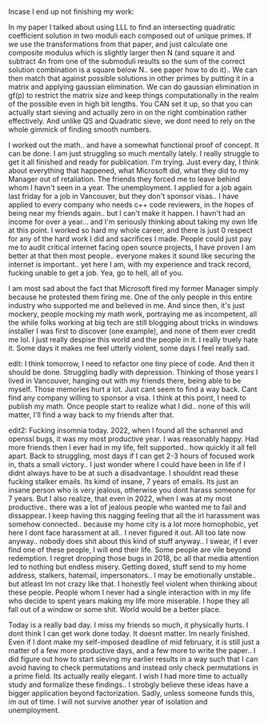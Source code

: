 Incase I end up not finishing my work:

In my paper I talked about using LLL to find an intersecting quadratic coefficient solution in two moduli each composed out of unique primes.
If we use the transformations from that paper, and just calculate one composite modulus which is slightly larger then N (and square it and subtract 4n from one of the submoduli results so the sum of the correct solution combination is a square below N.. see paper how to do it)..
We can then match that against possible solutions in other primes by putting it in a matrix and applying gaussian elimination. We can do gaussian elimination in gf(p) to restrict the matrix size and keep things computationally in the realm of the possible even in high bit lengths. You CAN set it up, so that you can actually start sieving and actually zero in on the right combination rather effectively. And unlike QS and Quadratic sieve, we dont need to rely on the whole gimmick of finding smooth numbers.

I worked out the math.. and have a somewhat functional proof of concept. It can be done. I am just struggling so much mentally lately. I really struggle to get it all finished and ready for publication. I'm trying. Just every day, I think about everything that happened, what Microsoft did, what they did to my Manager out of retaliation. The friends they forced me to leave behind whom I havn't seen in a year. The unemployment. I applied for a job again last friday for a job in Vancouver, but they don't sponsor visas.. I have applied to every company who needs c++ code reviewers, in the hopes of being near my friends again.. but I can't make it happen. I havn't had an income for over a year... and I'm seriously thinking about taking my own life at this point. I worked so hard my whole career, and there is just 0 respect for any of the hard work I did and sacrifices I made. People could just pay me to audit critical internet facing open source projects, I have proven I am better at that then most people.. everyone makes it sound like securing the internet is important.. yet here I am, with my experience and track record, fucking unable to get a job. Yea, go to hell, all of you.

I am most sad about the fact that Microsoft fired my former Manager simply because he protested them firing me. One of the only people in this entire industry who supported me and believed in me. And since then, it's just mockery, people mocking my math work, portraying me as incompetent, all the while folks working at big tech are still blogging about tricks in windows installer I was first to discover (one example), and none of them ever credit me lol. I just really despise this world and the people in it. I really truely hate it. Some days it makes me feel utterly violent, some days I feel really sad. 

edit: I think tomorrow, I need to refactor one tiny piece of code. And then it should be done. Struggling badly with depression. Thinking of those years I lived in Vancouver, hanging out with my friends there, being able to be myself. Those memories hurt a lot. Just cant seem to find a way back. Cant find any company willing to sponsor a visa. I think at this point, I need to publish my math. Once people start to realize what I did.. none of this will matter, I'll find a way back to my friends after that.

edit2: Fucking insomnia today. 2022, when I found all the schannel and openssl bugs, it was my most productive year. I was reasonably happy. Had more friends then I ever had in my life, felt supported.. how quickly it all fell apart. Back to struggling, most days if I can get 2-3 hours of focused work in, thats a small victory.. I just wonder where I could have been in life if I didnt always have to be at such a disadvantage. I shouldnt read these fucking stalker emails. Its kimd of insane, 7 years of emails. Its just an insane person who is very jealous, otherwise you dont harass someone for 7 years. But I also realize, that even in 2022, when I was at my most productive.. there was a lot of jealous people who wanted me to fail and dissappear. I keep having this nagging feeling that all the irl harassment was somehow connected.. because my home city is a lot more homophobic, yet here I dont face harassment at all.. I never figured it out. All too late now anyway.. nobody does shit about this kind of stuff anyway.. I swear, if I ever find one of these people, I will end their life. Some people are vile beyond redemption. I regret dropping those bugs in 2018, bc all that media attention led to nothing but endless misery. Getting doxed, stuff send to my home address, stalkers, hatemail, impersonators.. I may be emotionally unstable.. but atleast Im not crazy like that. I honestly feel violent when thinking about these people. People whom I never had a single interaction with in my life who decide to spent years making my life more miserable. I hope they all fall out of a window or some shit. World would be a better place.

Today is a really bad day. I miss my friends so much, it physically hurts. I dont think I can get work done today. It doesnt matter. Im nearly finished. Even if I dont make my self-imposed deadline of mid february, it is still just a matter of a few more productive days, and a few more to write the paper.. I did figure out how to start sieving my earlier results in a way such that I can avoid having to check permutations and instead only check permutations in a prime field. Its actually really elegant. I wish I had more time to actually study and formalize these findings.. I strobgly believe these ideas have a bigger application beyond factorization. Sadly, unless someone funds this, im out of time. I will not survive another year of isolation and unemployment.

